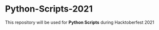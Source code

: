 # Python-Scripts-2021
This repository will be used for **Python Scripts** during Hacktoberfest 2021
